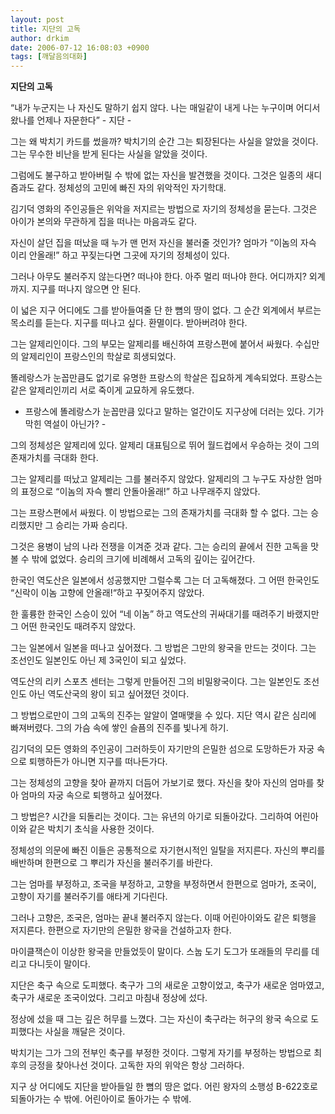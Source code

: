 ```yaml
---
layout: post
title: 지단의 고독
author: drkim
date: 2006-07-12 16:08:03 +0900
tags: [깨달음의대화]
---
```

  
**지단의 고독** 
  
  
“내가 누군지는 나 자신도 말하기 쉽지 않다. 나는 매일같이 내게 나는 누구이며 어디서 왔나를 언제나 자문한다” - 지단 -  
  
  
그는 왜 박치기 카드를 썼을까? 박치기의 순간 그는 퇴장된다는 사실을 알았을 것이다. 그는 무수한 비난을 받게 된다는 사실을 알았을 것이다.  
  
그럼에도 불구하고 받아버릴 수 밖에 없는 자신을 발견했을 것이다. 그것은 일종의 새디즘과도 같다. 정체성의 고민에 빠진 자의 위악적인 자기학대.  
  
김기덕 영화의 주인공들은 위악을 저지르는 방법으로 자기의 정체성을 묻는다. 그것은 아이가 본의와 무관하게 집을 떠나는 마음과도 같다.   
  
자신이 살던 집을 떠났을 때 누가 맨 먼저 자신을 불러줄 것인가? 엄마가 “이놈의 자슥 이리 안올래!” 하고 꾸짖는다면 그곳에 자기의 정체성이 있다.  
  
그러나 아무도 불러주지 않는다면? 떠나야 한다. 아주 멀리 떠나야 한다. 어디까지? 외계까지. 지구를 떠나지 않으면 안 된다.   
  
이 넓은 지구 어디에도 그를 받아들여줄 단 한 뼘의 땅이 없다. 그 순간 외계에서 부르는 목소리를 듣는다. 지구를 떠나고 싶다. 환멸이다. 받아버려야 한다.  
  
그는 알제리인이다. 그의 부모는 알제리를 배신하여 프랑스편에 붙어서 싸웠다. 수십만의 알제리인이 프랑스인의 학살로 희생되었다.   
  
똘레랑스가 눈꼽만큼도 없기로 유명한 프랑스의 학살은 집요하게 계속되었다. 프랑스는 같은 알제리인끼리 서로 죽이게 교묘하게 유도했다.  
  
- 프랑스에 똘레랑스가 눈꼽만큼 있다고 말하는 얼간이도 지구상에 더러는 있다. 기가 막힌 역설이 아닌가? -  
  
그의 정체성은 알제리에 있다. 알제리 대표팀으로 뛰어 월드컵에서 우승하는 것이 그의 존재가치를 극대화 한다.   
  
그는 알제리를 떠났고 알제리는 그를 불러주지 않았다. 알제리의 그 누구도 자상한 엄마의 표정으로 “이놈의 자슥 빨리 안돌아올래!” 하고 나무래주지 않았다.  
  
그는 프랑스편에서 싸웠다. 이 방법으로는 그의 존재가치를 극대화 할 수 없다. 그는 승리했지만 그 승리는 가짜 승리다.   
  
그것은 용병이 남의 나라 전쟁을 이겨준 것과 같다. 그는 승리의 끝에서 진한 고독을 맛볼 수 밖에 없었다. 승리의 크기에 비례해서 고독의 깊이는 깊어간다.  
  
한국인 역도산은 일본에서 성공했지만 그럴수록 그는 더 고독해졌다. 그 어떤 한국인도 “신락이 이놈 고향에 안올래!“하고 꾸짖어주지 않았다.  
  
한 훌륭한 한국인 스승이 있어 “네 이놈” 하고 역도산의 귀싸대기를 때려주기 바랬지만 그 어떤 한국인도 때려주지 않았다.   
  
그는 일본에서 일본을 떠나고 싶어졌다. 그 방법은 그만의 왕국을 만드는 것이다. 그는 조선인도 일본인도 아닌 제 3국인이 되고 싶었다.   
  
역도산의 리키 스포츠 센터는 그렇게 만들어진 그의 비밀왕국이다. 그는 일본인도 조선인도 아닌 역도산국의 왕이 되고 싶어졌던 것이다.   
  
그 방법으로만이 그의 고독의 진주는 알알이 열매맺을 수 있다. 지단 역시 같은 심리에 빠져버렸다. 그의 가슴 속에 쌓인 슬픔의 진주를 빛나게 하기.  
  
김기덕의 모든 영화의 주인공이 그러하듯이 자기만의 은밀한 섬으로 도망하든가 자궁 속으로 퇴행하든가 아니면 지구를 떠나든가다.   
  
그는 정체성의 고향을 찾아 끝까지 더듬어 가보기로 했다. 자신을 찾아 자신의 엄마를 찾아 엄마의 자궁 속으로 퇴행하고 싶어졌다.   
  
그 방법은? 시간을 되돌리는 것이다. 그는 유년의 아기로 되돌아갔다. 그리하여 어린아이와 같은 박치기 초식을 사용한 것이다.   
  
정체성의 의문에 빠진 이들은 공통적으로 자기현시적인 일탈을 저지른다. 자신의 뿌리를 배반하며 한편으로 그 뿌리가 자신을 불러주기를 바란다.  
  
그는 엄마를 부정하고, 조국을 부정하고, 고향을 부정하면서 한편으로 엄마가, 조국이, 고향이 자기를 불러주기를 애타게 기다린다.   
  
그러나 고향은, 조국은, 엄마는 끝내 불러주지 않는다. 이때 어린아이와도 같은 퇴행을 저지른다. 한편으로 자기만의 은밀한 왕국을 건설하고자 한다.  
  
마이클잭슨이 이상한 왕국을 만들었듯이 말이다. 스눕 도기 도그가 또래들의 무리를 데리고 다니듯이 말이다.   
  
지단은 축구 속으로 도피했다. 축구가 그의 새로운 고향이었고, 축구가 새로운 엄마였고, 축구가 새로운 조국이었다. 그리고 마침내 정상에 섰다.  
  
정상에 섰을 때 그는 깊은 허무를 느꼈다. 그는 자신이 축구라는 허구의 왕국 속으로 도피했다는 사실을 깨달은 것이다.   
  
박치기는 그가 그의 전부인 축구를 부정한 것이다. 그렇게 자기를 부정하는 방법으로 최후의 긍정을 찾아나선 것이다. 고독한 자의 위악은 항상 그러하다.   
  
지구 상 어디에도 지단을 받아들일 한 뼘의 땅은 없다. 어린 왕자의 소행성 B-622호로 되돌아가는 수 밖에. 어린아이로 돌아가는 수 밖에.
